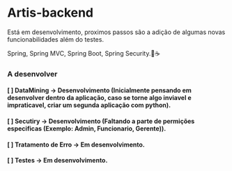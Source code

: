 # Artis-backend

Está em desenvolvimento, proximos passos são a adição de algumas novas funcionabilidades além do testes.

Spring, Spring MVC, Spring Boot, Spring Security.🍃☕


### A desenvolver

#### [ ] DataMining -> Desenvolvimento (Inicialmente pensando em desenvolver dentro da aplicação, caso se torne algo inviavel e impraticavel, criar um segunda aplicação com python).

#### [ ] Secutiry -> Desenvolvimento (Faltando a parte de permições especificas (Exemplo: Admin, Funcionario, Gerente)).

#### [ ] Tratamento de Erro -> Em desenvolvimento.

#### [ ] Testes -> Em desenvolvimento.
